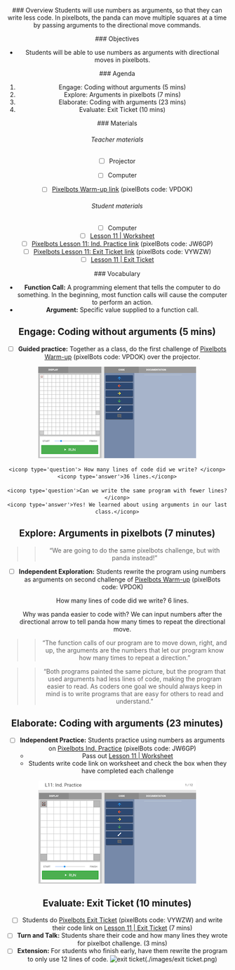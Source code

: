 <header title='coding with arguments in pixelbots' subtitle='plugged'/>

<notable>

<iconp src='/icons/activity.png'>### Overview</iconp>
Students will use numbers as arguments, so that they can write less code. In pixelbots, the panda can move multiple squares at a time by passing arguments to the directional move commands.


<iconp src='/icons/objectives.png'>### Objectives</iconp>

- Students will be able to use numbers as arguments with directional moves in pixelbots.

<iconp src='/icons/agenda.png'>### Agenda</iconp>

1. Engage: Coding without arguments (5 mins)
2. Explore: Arguments in pixelbots (7 mins)
3. Elaborate: Coding with arguments (23 mins)
4. Evaluate: Exit Ticket (10 mins)

<note>

<iconp src='/icons/materials.png'>### Materials</iconp>

###### Teacher materials
- [ ] Projector
- [ ] Computer
- [ ] [Pixelbots Warm-up link][warm-up] (pixelBots code: VPDOK)


###### Student materials
- [ ] Computer
- [ ] [Lesson 11 | Worksheet][worksheet]
- [ ] [Pixelbots Lesson 11: Ind. Practice link][practice] (pixelBots code: JW6GP)
- [ ] [Pixelbots Lesson 11: Exit Ticket link][exit ticket] (pixelBots code: VYWZW)
- [ ] [Lesson 11 | Exit Ticket][worksheet2]

<iconp src='/icons/vocab.png'>### Vocabulary</iconp>

- **Function Call:** A programming element that tells the computer to do something. In the beginning, most function calls will cause the computer to perform an action.
- **Argument:** Specific value supplied to a function call.

</note>

<pagebreak/>

## Engage: Coding without arguments (5 mins)

- [ ] **Guided practice:** Together as a class, do the first challenge of [Pixelbots Warm-up][warm-up] (pixelBots code: VPDOK) over the projector.

<note>![engage](./images/engage.png)</note>

	<iconp type='question'> How many lines of code did we write? </iconp>
	<iconp type='answer'>36 lines.</iconp>

	<iconp type='question'>Can we write the same program with fewer lines?</iconp>
	<iconp type='answer'>Yes! We learned about using arguments in our last class.</iconp>


## Explore: Arguments in pixelbots (7 minutes)

>>“We are going to do the same pixelbots challenge, but with panda instead!”

- [ ] **Independent Exploration:** Students rewrite the program using numbers as arguments on second challenge of [Pixelbots Warm-up][warm-up] (pixelBots code: VPDOK)

	<iconp type='question'> How many lines of code did we write? </iconp>
	<iconp type='answer'>6 lines.</iconp>

	<iconp type='question'>Why was panda easier to code with?</iconp>
	<iconp type='answer'>We can input numbers after the directional arrow to tell panda how many times to repeat the directional move.</iconp>

>> “The function calls of our program are to move down, right, and up, the arguments are the numbers that let our program know how many times to repeat a direction.”

>>“Both programs painted the same picture, but the program that used arguments had less lines of code, making the program easier to read. As coders one goal we should always keep in mind is to write programs that are easy for others to read and understand.”

## Elaborate: Coding with arguments (23 minutes)

- [ ] **Independent Practice:** Students practice using numbers as arguments on [Pixelbots Ind. Practice][practice] (pixelBots code: JW6GP)
	- Pass out [Lesson 11 | Worksheet][worksheet]
	- Students write code link on worksheet and check the box when they have completed each challenge

<note>![elaborate](./images/elaborate.png)</note>

## Evaluate: Exit Ticket (10 minutes)
- [ ] Students do [Pixelbots Exit Ticket][exit ticket] (pixelBots code: VYWZW) and write their code link on [Lesson 11 | Exit Ticket][worksheet2] (7 mins)
- [ ] **Turn and Talk:** Students share their code and how many lines they wrote for pixelbot challenge. (3 mins)
- [ ] **Extension:** For students who finish early, have them rewrite the program to only use 12 lines of code.
<note>![exit ticket](./images/exit ticket.png)</note>

</notable>

[worksheet]: ../../worksheets/lesson11-worksheet.pdf
[worksheet2]: ../../worksheets/lesson11-wrapup.pdf
[warm-up]: http://www.pixelbots.io/VPDOK
[practice]: http://www.pixelbots.io/JW6GP
[exit ticket]: http://www.pixelbots.io/VYWZW
